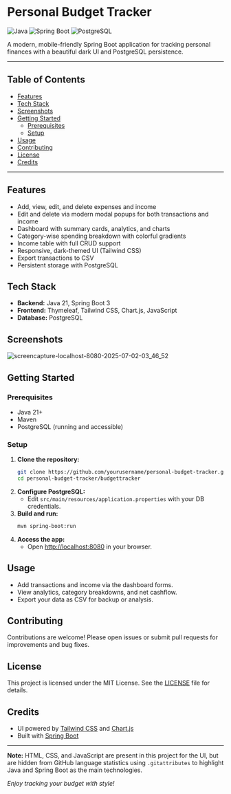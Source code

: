 # Personal Budget Tracker

<!-- Badges (add actual badge URLs as needed) -->
![Java](https://img.shields.io/badge/Java-21%2B-blue)
![Spring Boot](https://img.shields.io/badge/Spring%20Boot-3.x-brightgreen)
![PostgreSQL](https://img.shields.io/badge/PostgreSQL-15%2B-blue)

A modern, mobile-friendly Spring Boot application for tracking personal finances with a beautiful dark UI and PostgreSQL persistence.

---

## Table of Contents
- [Features](#features)
- [Tech Stack](#tech-stack)
- [Screenshots](#screenshots)
- [Getting Started](#getting-started)
  - [Prerequisites](#prerequisites)
  - [Setup](#setup)
- [Usage](#usage)
- [Contributing](#contributing)
- [License](#license)
- [Credits](#credits)

---

## Features
- Add, view, edit, and delete expenses and income
- Edit and delete via modern modal popups for both transactions and income
- Dashboard with summary cards, analytics, and charts
- Category-wise spending breakdown with colorful gradients
- Income table with full CRUD support
- Responsive, dark-themed UI (Tailwind CSS)
- Export transactions to CSV
- Persistent storage with PostgreSQL

## Tech Stack
- **Backend:** Java 21, Spring Boot 3
- **Frontend:** Thymeleaf, Tailwind CSS, Chart.js, JavaScript
- **Database:** PostgreSQL

## Screenshots
![screencapture-localhost-8080-2025-07-02-03_46_52](https://github.com/user-attachments/assets/adbe388a-37ba-451e-b11a-192bcd2a4c97)

## Getting Started

### Prerequisites
- Java 21+
- Maven
- PostgreSQL (running and accessible)

### Setup
1. **Clone the repository:**
   ```bash
   git clone https://github.com/yourusername/personal-budget-tracker.git
   cd personal-budget-tracker/budgettracker
   ```
2. **Configure PostgreSQL:**
   - Edit `src/main/resources/application.properties` with your DB credentials.
3. **Build and run:**
   ```bash
   mvn spring-boot:run
   ```
4. **Access the app:**
   - Open [http://localhost:8080](http://localhost:8080) in your browser.

## Usage
- Add transactions and income via the dashboard forms.
- View analytics, category breakdowns, and net cashflow.
- Export your data as CSV for backup or analysis.

## Contributing
Contributions are welcome! Please open issues or submit pull requests for improvements and bug fixes.

## License
This project is licensed under the MIT License. See the [LICENSE](LICENSE) file for details.

## Credits
- UI powered by [Tailwind CSS](https://tailwindcss.com/) and [Chart.js](https://www.chartjs.org/)
- Built with [Spring Boot](https://spring.io/projects/spring-boot)

---

**Note:** HTML, CSS, and JavaScript are present in this project for the UI, but are hidden from GitHub language statistics using `.gitattributes` to highlight Java and Spring Boot as the main technologies.

_Enjoy tracking your budget with style!_
